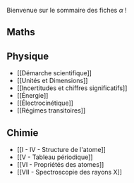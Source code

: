Bienvenue sur le sommaire des fiches $\alpha$ !

## Maths

## Physique
* [[Démarche scientifique]]
* [[Unités et Dimensions]]
* [[Incertitudes et chiffres significatifs]]
* [[Énergie]]
* [[Électrocinétique]]
* [[Régimes transitoires]]
## Chimie
* [[I - IV - Structure de l'atome]]
* [[V - Tableau périodique]]
* [[VI - Propriétés des atomes]]
* [[VII - Spectroscopie des rayons X]]
